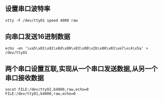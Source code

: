 ---
---

## 设置串口波特率

    stty -F /dev/ttyO1 speed 4800 raw

## 向串口发送16进制数据

    echo -en '\xa5\x01\x81\x0d\x00\x03\x00\x2b\x00\x01\xe7\xc4\x5a' > /dev/ttyO1

## 两个串口设置互联,实现从一个串口发送数据,从另一个串口接收数据

    socat FILE:/dev/ttyO2,b4800,raw,echo=0 FILE:/dev/ttyO1,b4800,raw,echo=0